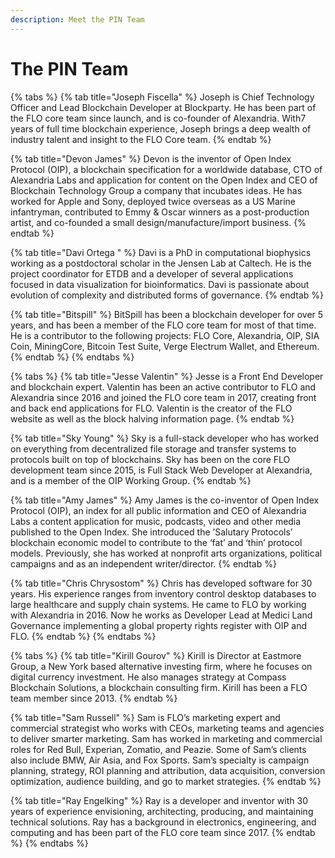 ```yaml
---
description: Meet the PIN Team
---
```


# The PIN Team

{% tabs %}
{% tab title="Joseph Fiscella" %}
Joseph is Chief Technology Officer and Lead Blockchain Developer at Blockparty. He has been part of the FLO core team since launch, and is co-founder of Alexandria. With7 years of full time blockchain experience, Joseph brings a deep wealth of industry talent and insight to the FLO Core team.
{% endtab %}

{% tab title="Devon James" %}
Devon is the inventor of Open Index Protocol \(OIP\), a blockchain specification for a worldwide database, CTO of Alexandria Labs and application for content on the Open Index and CEO of Blockchain Technology Group a company that incubates ideas. He has worked for Apple and Sony, deployed twice overseas as a US Marine infantryman, contributed to Emmy & Oscar winners as a post-production artist, and co-founded a small design/manufacture/import business.
{% endtab %}

{% tab title="Davi Ortega " %}
Davi is a PhD in computational biophysics working as a postdoctoral scholar in the Jensen Lab at Caltech. He is the project coordinator for ETDB and a developer of several applications focused in data visualization for bioinformatics. Davi is passionate about evolution of complexity and distributed forms of governance.
{% endtab %}

{% tab title="Bitspill" %}
BitSpill has been a blockchain developer for over 5 years, and has been a member of the FLO core team for most of that time. He is a contributor to the following projects: FLO Core, Alexandria, OIP, SIA Coin, MiningCore, Bitcoin Test Suite, Verge Electrum Wallet, and Ethereum. 
{% endtab %}
{% endtabs %}

{% tabs %}
{% tab title="Jesse Valentin" %}
Jesse is a Front End Developer and blockchain expert. Valentin has been an active contributor to FLO and Alexandria since 2016 and joined the FLO core team in 2017, creating front and back end applications for FLO. Valentin is the creator of the FLO website as well as the block halving information page.
{% endtab %}

{% tab title="Sky Young" %}
Sky is a full-stack developer who has worked on everything from decentralized file storage and transfer systems to protocols built on top of blockchains. Sky has been on the core FLO development team since 2015, is Full Stack Web Developer at Alexandria, and is a member of the OIP Working Group.
{% endtab %}

{% tab title="Amy James" %}
Amy James is the co-inventor of Open Index Protocol \(OIP\), an index for all public information and CEO of Alexandria Labs a content application for music, podcasts, video and other media published to the Open Index. She introduced the ’Salutary Protocols’ blockchain economic model to contribute to the ‘fat’ and ‘thin’ protocol models. Previously, she has worked at nonprofit arts organizations, political campaigns and as an independent writer/director.
{% endtab %}

{% tab title="Chris Chrysostom" %}
Chris has developed software for 30 years. His experience ranges from inventory control desktop databases to large healthcare and supply chain systems. He came to FLO by working with Alexandria in 2016. Now he works as Developer Lead at Medici Land Governance implementing a global property rights register with OIP and FLO.
{% endtab %}
{% endtabs %}

{% tabs %}
{% tab title="Kirill Gourov" %}
Kirill is Director at Eastmore Group, a New York based alternative investing firm, where he focuses on digital currency investment. He also manages strategy at Compass Blockchain Solutions, a blockchain consulting firm. Kirill has been a FLO team member since 2013.
{% endtab %}

{% tab title="Sam Russell" %}
Sam is FLO’s marketing expert and commercial strategist who works with CEOs, marketing teams and agencies to deliver smarter marketing. Sam has worked in marketing and commercial roles for Red Bull, Experian, Zomatio, and Peazie. Some of Sam’s clients also include BMW, Air Asia, and Fox Sports. Sam’s specialty is campaign planning, strategy, ROI planning and attribution, data acquisition, conversion optimization, audience building, and go to market strategies.
{% endtab %}

{% tab title="Ray Engelking" %}
 Ray is a developer and inventor with 30 years of experience envisioning, architecting, producing, and maintaining technical solutions. Ray has a background in electronics, engineering, and computing and has been part of the FLO core team since 2017.
{% endtab %}
{% endtabs %}

